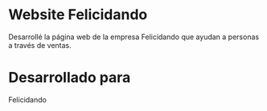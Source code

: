 # Website Felicidando
Desarrollé la  página web de la empresa Felicidando que ayudan a personas a través de ventas.

# Desarrollado para
Felicidando

